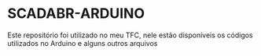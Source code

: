 # SCADABR-ARDUINO
Este repositório foi utilizado no meu TFC, nele estão disponíveis os códigos utilizados no Arduino e alguns outros arquivos
